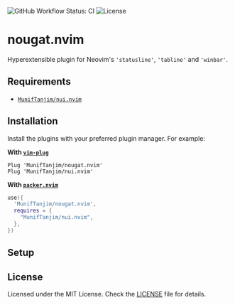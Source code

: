 ![GitHub Workflow Status: CI](https://img.shields.io/github/workflow/status/MunifTanjim/nougat.nvim/CI/main?label=CI&style=for-the-badge)
![License](https://img.shields.io/github/license/MunifTanjim/nougat.nvim?color=%231385D0&style=for-the-badge)

# nougat.nvim

Hyperextensible plugin for Neovim's `'statusline'`, `'tabline'` and `'winbar'`.

## Requirements

- [`MunifTanjim/nui.nvim`](https://github.com/MunifTanjim/nui.nvim)

## Installation

Install the plugins with your preferred plugin manager. For example:

**With [`vim-plug`](https://github.com/junegunn/vim-plug)**

```vim
Plug 'MunifTanjim/nougat.nvim'
Plug 'MunifTanjim/nui.nvim'
```

**With [`packer.nvim`](https://github.com/wbthomason/packer.nvim)**

```lua
use({
  'MunifTanjim/nougat.nvim',
  requires = {
    "MunifTanjim/nui.nvim",
  },
})
```

## Setup

## License

Licensed under the MIT License. Check the [LICENSE](./LICENSE) file for details.
